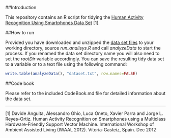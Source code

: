 ##Introduction

This repository contains an R script for tidying the [Human Activity Recognition Using Smartphones Data Set](http://archive.ics.uci.edu/ml/datasets/Human+Activity+Recognition+Using+Smartphones) [1]. 

##How to run

Provided you have downloaded and unzipped the [data set files](https://d396qusza40orc.cloudfront.net/getdata%2Fprojectfiles%2FUCI%20HAR%20Dataset.zip) to your working directory, source *run_analisys.R* and call *analyzeData* to start the process. If you renamed the data set directory name you will also need to set the *rootDir* variable accordingly. You can save the resulting tidy data set to a variable or to a text file using the following command:

```R
write.table(analyzeData(), "dataset.txt", row.names=FALSE)
```

##Code book

Please refer to the included CodeBook.md file for detailed information about the data set.


---

[1] Davide Anguita, Alessandro Ghio, Luca Oneto, Xavier Parra and Jorge L. Reyes-Ortiz. Human Activity Recognition on Smartphones using a Multiclass Hardware-Friendly Support Vector Machine. International Workshop of Ambient Assisted Living (IWAAL 2012). Vitoria-Gasteiz, Spain. Dec 2012